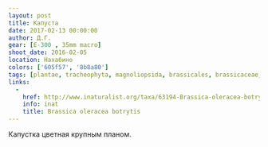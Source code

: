 ```yaml
---
layout: post
title: Капуста
date: 2017-02-13 00:00:00
author: Д.Г.
gear: [E-300 , 35mm macro]
shoot_date: 2016-02-05
location: Нахабино
colors: ['605f57', '8b8a80']
tags: [plantae, tracheophyta, magnoliopsida, brassicales, brassicaceae, brassica, oleracea, brassica oleracea botrytis]
links:
  -
    href: http://www.inaturalist.org/taxa/63194-Brassica-oleracea-botrytis
    info: inat
    title: Brassica oleracea botrytis
---
```


Капустка цветная крупным планом.
